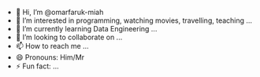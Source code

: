 - 👋 Hi, I’m @omarfaruk-miah
- 👀 I’m interested in programming, watching movies, travelling, teaching ...
- 🌱 I’m currently learning Data Engineering ...
- 💞️ I’m looking to collaborate on ...
- 📫 How to reach me ...
- 😄 Pronouns: Him/Mr
- ⚡ Fun fact: ...

<!---
omarfaruk-miah/omarfaruk-miah is a ✨ special ✨ repository because its `README.md` (this file) appears on your GitHub profile.
You can click the Preview link to take a look at your changes.
--->
